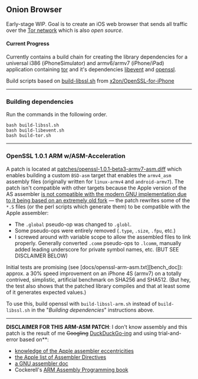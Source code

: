 ## Onion Browser

Early-stage WIP. Goal is to create an iOS web browser that sends all traffic
over the [Tor network][tor] which is also *open source*.

#### Current Progress

Currently contains a build chain for creating the library dependencies for a
universal i386 (iPhoneSimulator) and armv6/armv7 (iPhone/iPad) application
containing [tor][tor] and it's dependencies [libevent][libevent] and
[openssl][openssl].

[tor]: https://www.torproject.org/
[libevent]: http://libevent.org/
[openssl]: https://www.openssl.org/

Build scripts based on [build-libssl.sh][build_libssl] from [x2on/OpenSSL-for-iPhone][openssliphone]

[build_libssl]: https://github.com/x2on/OpenSSL-for-iPhone/blob/c637f773a99810bb101169f8e534d0d6b09f3396/build-libssl.sh
[openssliphone]: https://github.com/x2on/OpenSSL-for-iPhone

---

### Building dependencies

Run the commands in the following order.

    bash build-libssl.sh
    bash build-libevent.sh
    bash build-tor.sh

---

### OpenSSL 1.0.1 ARM w/ASM-Acceleration

A patch is located at [patches/openssl-1.0.1-beta3-armv7-asm.diff][asm_patch]
which enables building a custom `BSD-asm` target that enables the `armv4_asm`
assembly files (originally written for `linux-armv4` and `android-armv7`).
The patch isn't compatible with other targets because the Apple version of
the AS assembler [is not compatible with the modern GNU implementation due
to it being based on an extremely old fork][as_compat] — the patch rewrites
some of the `*.S` files (or the perl scripts which generate them) to be
compatible with the Apple assembler:

* The `.global` pseudo-op was changed to `.globl`.
* Some pseudo-ops were entirely removed (`.type`, `.size`, `.fpu`, etc.)
* I screwed around with variable scope to allow the assembled files to
  link properly. Generally converted `.comm` pseudo-ops to `.lcomm`,
  manually added leading underscore for private symbol names, etc. (BUT SEE
  DISCLAIMER BELOW)

Initial tests are promising (see [docs/openssl-arm-asm.txt][bench_doc]): approx.
a 30% speed improvement on an iPhone 4S (armv7) on a totally contrived, simplistic,
artificial benchmark on SHA256 and SHA512. (But hey, the test also shows that
the patched library compiles and that at least some of it generates expected
values.)

To use this, build openssl with `build-libssl-arm.sh` instead
of `build-libssl.sh` in the "*Building dependencies*" instructions above.

---

**DISCLAIMER FOR THIS ARM-ASM PATCH**: I don't know assembly and this patch is
the result of me <del>Googling</del> [DuckDuckGo-ing](https://duckduckgo.com/)
and using trial-and-error based on**:

* [knowledge of the Apple assembler eccentricities][as_compat]
* [the Apple list of Assembler Directives][apple_directives]
* [a GNU assembler doc][gnu_as]
* Cockerell's [ARM Assembly Programming book][arm_assembly]

[asm_patch]: https://github.com/mtigas/iOS-OnionBrowser/blob/master/patches/openssl-1.0.1-beta3-armv7-asm.diff
[as_compat]: http://stackoverflow.com/a/3856303
[apple_directives]: https://developer.apple.com/library/mac/documentation/DeveloperTools/Reference/Assembler/040-Assembler_Directives/asm_directives.html
[gnu_as]: http://tigcc.ticalc.org/doc/gnuasm.html
[arm_assembly]: http://peter-cockerell.net/aalp/html/frames.html
